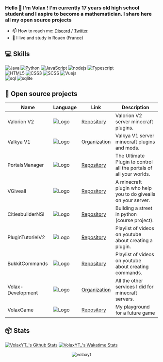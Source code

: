 ### Hello 👋 I'm Volax ! I'm currently 17 years old high school student and I aspire to become a mathematician. I share here all my open source projects

- 📫 How to reach me: [Discord](https://discord.gg/3anxCKb) / [Twitter](https://twitter.com/VolaxOff)
- 🥖 I live and study in Rouen (France) 

## 💻 Skills
![Java](https://img.shields.io/badge/java-black?style=for-the-badge&logo=java)
![Python](https://img.shields.io/badge/python-black?style=for-the-badge&logo=python&logoColor=ffdd54)
![JavaScript](https://img.shields.io/badge/javascript-black?style=for-the-badge&logo=javascript&logoColor=%23F7DF1E)
![nodejs](https://img.shields.io/badge/Node.js-black?style=for-the-badge&logo=node.js&logoColor=white)
![Typescript](https://img.shields.io/badge/TypeScript-black?style=for-the-badge&logo=typescript&logoColor=white)
<br>
![HTML5](https://img.shields.io/badge/html5-black?style=for-the-badge&logo=html5&logoColor=white)
![CSS3](https://img.shields.io/badge/css3-black?style=for-the-badge&logo=css3&logoColor=white)
![SCSS](https://img.shields.io/badge/Sass-black?style=for-the-badge&logo=sass&logoColor=white)
![Vuejs](https://img.shields.io/badge/Vue.js-black?style=for-the-badge&logo=vue.js&logoColor=4FC08D)
<br>
![sql](https://img.shields.io/badge/MySQL-black?style=for-the-badge&logo=mysql&logoColor=white)
![sqlite](https://img.shields.io/badge/SQLite-black?style=for-the-badge&logo=sqlite&logoColor=white)



## 🚩 Open source projects
  | Name             | Language                      | Link                                                      | Description                                                        |
  |------------------|-------------------------------|-----------------------------------------------------------|--------------------------------------------------------------------|
  | Valorion V2      | ![Logo](https://urlz.fr/m2BA) | [Repository](https://github.com/VolaxYT/Valorion)         | Valorion V2 server minecraft plugins.                              |
  | Valkya V1        | ![Logo](https://urlz.fr/m2BA) | [Organization](https://github.com/ValkyaMC)               | Valkya V1 server minecraft plugins and mods.                       | 
  | PortalsManager   | ![Logo](https://urlz.fr/m2BA) | [Repository](https://github.com/VolaxYT/PortalsManager)   | The Ultimate Plugin to control all the portals of all your worlds. |  
  | VGiveall         | ![Logo](https://urlz.fr/m2BA) | [Repository](https://github.com/VolaxYT/VGiveall)         | A minecraft plugin who help you to do givealls on your server.     |  
  | CitiesbuilderNSI | ![Logo](https://urlz.fr/m2BB) | [Repository](https://github.com/VolaxYT/CitiesbuilderNSI) | Building a street in python (course project).                      |  
  | PluginTutorielV2 | ![Logo](https://urlz.fr/m2BA) | [Repository](https://github.com/VolaxYT/PluginTutorielV2) | Playlist of videos on youtube about creating a plugin.             |  
  | BukkitCommands   | ![Logo](https://urlz.fr/m2BA) | [Repository](https://github.com/VolaxYT/BukkitCommands)   | Playlist of videos on youtube about creating commands.             |  
  | Volax-Development| ![Logo](https://urlz.fr/m2BA) | [Organization](https://github.com/Volax-Development)      | All the other services I did for minecraft servers.                |  
  | VolaxGame        | ![Logo](https://urlz.fr/m2BA) | [Repository](https://github.com/VolaxYT/VolaxGame)        | My playground for a future game                                    |
## 📦 Stats 
[![VolaxYT_'s Github Stats](https://github-readme-stats.vercel.app/api?username=volaxyt&theme=radical)](https://github.com/anuraghazra/github-readme-stats)
[![VolaxYT_'s Wakatime Stats](https://github-readme-stats.vercel.app/api/wakatime?username=Volax&range=all_time)](https://github.com/anuraghazra/github-readme-stats)
<br>
<p align="center"> <img src="https://komarev.com/ghpvc/?username=volaxyt" alt="volaxyt"/></p>
